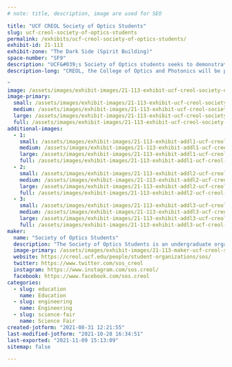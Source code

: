 ```yaml
---
# note: title, description, image are used for SEO

title: "UCF CREOL Society of Optics Students"
slug: ucf-creol-society-of-optics-students
permalink: /exhibits/ucf-creol-society-of-optics-students/
exhibit-id: 21-113
exhibit-zone: "The Dark Side (Spirit Building)"
space-number: "SF9"
description: "UCF&#039;s Society of Optics students seeks to demonstrate a variety of optical phenomena to the public."
description-long: "CREOL, the College of Optics and Photonics will be presenting a series of demonstrations made in the past year and showing the guests how to tweak everyday objects into displaying interesting optical phenomena. The demonstrations will get you acquainted with the concepts and applications of photonics, from topics as simple as the reflection and refraction of light (Schlieren imaging), to technologies as complicated as optical communication (Laser music player) and non-conventional imaging systems (Hologram, Laser speckle contrast imaging and other \"exotic photography\"). Within our college, we host annual Optics Demonstration Design competitions where we ask photonics-major students to design and build setups that demonstrate the concepts and applications of optics. They have been used on CREOL’s Optics Day, STEM day, MakeFest (Orlando Science Center) and other outreach events. An itemized list includes (tentative) 1. Seeing the heat: a Schlieren imaging device that visualizes the airflow, such as turbulence and the hot air around your palm; 2. Laser music player: free-space optical communication without cables (Eye safe); 3. Soy-sauce optics: self-focusing of beam (a non-linear optics effect that is a hot research topic) in soy sauce and other everyday materials; 4. Michelson interferometer: see the fringes from tiny irregularity (roughness) of a seemingly flat optical surface; 5. Hologram projector: converting a classroom projector into displaying 3D holograms. We will also accompany each setup with a written description and material list so that guests can learn how to build them on their own. These student-made optics demonstrations can be unique and, most likely, complimentary to the existing makers’ projects. We hope to expose the visitors to the area of photonics engineering, and help develop their interest in this highly cross-disciplinary STEM field.
 
"
image: /assets/images/exhibit-images/21-113-exhibit-ucf-creol-society-of-optics-students-soscreoloscmakefest2021exhibit-large.PNG
image-primary: 
  small: /assets/images/exhibit-images/21-113-exhibit-ucf-creol-society-of-optics-students-soscreoloscmakefest2021exhibit-small.PNG
  medium: /assets/images/exhibit-images/21-113-exhibit-ucf-creol-society-of-optics-students-soscreoloscmakefest2021exhibit-medium.PNG
  large: /assets/images/exhibit-images/21-113-exhibit-ucf-creol-society-of-optics-students-soscreoloscmakefest2021exhibit-large.PNG
  full: /assets/images/exhibit-images/21-113-exhibit-ucf-creol-society-of-optics-students-soscreoloscmakefest2021exhibit-full.PNG
additional-images: 
  - 1:
    small: /assets/images/exhibit-images/21-113-exhibit-addl1-ucf-creol-society-of-optics-students-sosmichelsonexpirement-min-small.JPG
    medium: /assets/images/exhibit-images/21-113-exhibit-addl1-ucf-creol-society-of-optics-students-sosmichelsonexpirement-min-medium.JPG
    large: /assets/images/exhibit-images/21-113-exhibit-addl1-ucf-creol-society-of-optics-students-sosmichelsonexpirement-min-large.JPG
    full: /assets/images/exhibit-images/21-113-exhibit-addl1-ucf-creol-society-of-optics-students-sosmichelsonexpirement-min-full.JPG
  - 2:
    small: /assets/images/exhibit-images/21-113-exhibit-addl2-ucf-creol-society-of-optics-students-sosmichelsonexpirement2-min-small.JPG
    medium: /assets/images/exhibit-images/21-113-exhibit-addl2-ucf-creol-society-of-optics-students-sosmichelsonexpirement2-min-medium.JPG
    large: /assets/images/exhibit-images/21-113-exhibit-addl2-ucf-creol-society-of-optics-students-sosmichelsonexpirement2-min-large.JPG
    full: /assets/images/exhibit-images/21-113-exhibit-addl2-ucf-creol-society-of-optics-students-sosmichelsonexpirement2-min-full.JPG
  - 3:
    small: /assets/images/exhibit-images/21-113-exhibit-addl3-ucf-creol-society-of-optics-students-sosschlirenopticsdemonstration-min-small.JPG
    medium: /assets/images/exhibit-images/21-113-exhibit-addl3-ucf-creol-society-of-optics-students-sosschlirenopticsdemonstration-min-medium.JPG
    large: /assets/images/exhibit-images/21-113-exhibit-addl3-ucf-creol-society-of-optics-students-sosschlirenopticsdemonstration-min-large.JPG
    full: /assets/images/exhibit-images/21-113-exhibit-addl3-ucf-creol-society-of-optics-students-sosschlirenopticsdemonstration-min-full.JPG
maker: 
  name: "Society of Optics Students"
  description: "The Society of Optics Students is an undergraduate organization at UCF that seeks to enhance academic excellence, peer mentoring, leadership, and entrepreneurship through the discipline of optics and photonics."
  image-primary: /assets/images/exhibit-images/21-113-maker-ucf-creol-society-of-optics-students-sos-logo-white-medium.png
  website: https://creol.ucf.edu/people/student-organizations/sos/
  twitter: https://www.twitter.com/sos_creol
  instagram: https://www.instagram.com/sos.creol/
  facebook: https://www.facebook.com/sos.creol
categories: 
  - slug: education
    name: Education
  - slug: engineering
    name: Engineering
  - slug: science-fair
    name: Science Fair
created-jotform: "2021-08-31 12:21:55"
last-modified-jotform: "2021-10-28 16:34:51"
last-exported: "2021-11-09 15:13:09"
sitemap: false

---
```

